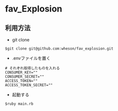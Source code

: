 # fav_Explosion
## 利用方法
- git clone
```
$git clone git@github.com:wheson/fav_explosion.git
```

- .envファイルを置く
```
# それぞれ取得したものを入れる
CONSUMER_KEY=""
CONSUMER_SECRET=""
ACCESS_TOKEN=""
ACCESS_TOKEN_SECRET=""
```

- 起動する
```
$ruby main.rb 
```

